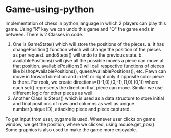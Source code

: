 # Game-using-python
Implementation of chess in python language in which 2 players can play this game. Using "R" key we can undo this game and "Q" the game ends in between. There is 2 Classes in code.
1. One is GameState() which will store the positions of the pieces. 
    a. It has changePosition() function which will change the position of the pieces as per request. 
    undoSteps() will undo to the previous state. 
    b. availablePositions() will give all the possible moves a piece can move at that position. 
       availablePositions() will call respective functions of pieces like bishopAvailablePositions(),              queenAvailablePositions(), etc. Pawn can move in forward direction and in left or right only if              opposite color piece is there. For rook, we create directions=((-1,0),(0,-1),(1,0),(0,1)) where each        set() represents the direction that piece can move. Similar we use different logic for other pieces          as well.
2. Another Class is Steps() which is used as a data structure to store initial and final positions of rows      and columns as well as unique number(unique ID), attacking piece and piece captured.

To get input from user, pygame is used. Whenever user clicks on game window, we get the position, where we clicked, using mouse.get_pos(). Some graphics is also used to make the game more enjoyable.
